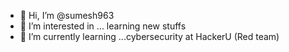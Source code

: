 - 👋 Hi, I’m @sumesh963
- 👀 I’m interested in ... learning new stuffs
- 🌱 I’m currently learning ...cybersecurity at HackerU (Red team)
<!---
sumesh963/sumesh963 is a ✨ special ✨ repository because its `README.md` (this file) appears on your GitHub profile.
You can click the Preview link to take a look at your changes.
--->
